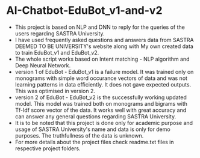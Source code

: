 # AI-Chatbot-EduBot_v1-and-v2

* This project is based on NLP and DNN to reply for the queries of the users regarding SASTRA University.
* I have used frequently asked questions and answers data from SASTRA DEEMED TO BE UNIVERSITY's website along with My own created data to train EduBot_v1 and EduBot_v2.
* The whole script works based on Intent matching - NLP algorithm and Deep Neural Network.
* version 1 of EduBot - EduBot_v1 is a failure model. It was trained only on monograms with simple word occurance vectors of data and was not learning patterns in data efficiently. It does not gave expected outputs. This was optimised in version 2.
* version 2 of EduBot - EduBot_v2 is the successfully working updated model. This model was trained both on monograms and bigrams with Tf-Idf score vector of the data. It works well with great accuracy and can answer any general questions regarding SASTRA University.
* It is to be noted that this project is done only for academic purpose and usage of SASTRA University's name and data is only for demo purposes. The truthfullness of the data is unknown.
* For more details about the project files check readme.txt files in respective project folders. 
